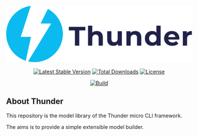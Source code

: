 <p align="center"><img src="./resources/thunder-logo.svg"></p>

<p align="center">
<a href="https://packagist.org/packages/rxthunder/model"><img src="https://poser.pugx.org/rxthunder/model/v/stable.svg" alt="Latest Stable Version"></a>
<a href="https://packagist.org/packages/rxthunder/model"><img src="https://poser.pugx.org/rxthunder/model/d/total.svg" alt="Total Downloads"></a>
<a href="https://packagist.org/packages/rxthunder/model"><img src="https://poser.pugx.org/rxthunder/model/license.svg" alt="License"></a>
</p>
<p align="center">
<a href="https://travis-ci.org/RxThunder/Model"><img src="https://travis-ci.org/RxThunder/Model.svg?branch=master" alt="Build"></a>
<p align="center">

## About Thunder

This repository is the model library of the Thunder micro CLI framework.

The aims is to provide a simple extensible model builder.
